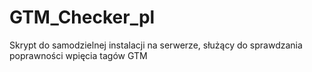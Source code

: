 # GTM_Checker_pl
Skrypt do samodzielnej instalacji na serwerze, służący do sprawdzania poprawności wpięcia tagów GTM
